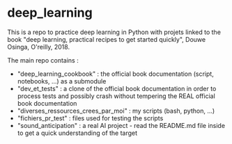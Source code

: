 # deep_learning

This is a repo to practice deep learning in Python with projets linked to the book "deep learning, practical recipes to get started quickly", Douwe Osinga, O'reilly, 2018.

The main repo contains :
- "deep_learning_cookbook" : the official book documentation (script, notebooks, ...) as a submodule
- "dev_et_tests" : a clone of the official book documentation in order to process tests and possibly crash without tempering the REAL official book documentation
- "diverses_ressources_crees_par_moi" : my scripts (bash, python, ...)
- "fichiers_pr_test" : files used for testing the scripts
- "sound_anticipation" : a real AI project - read the README.md file inside to get a quick understanding of the target